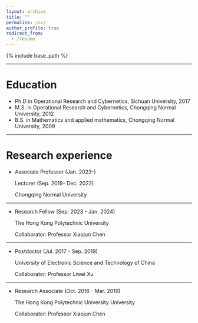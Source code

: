 ```yaml
---
layout: archive
title: ""
permalink: /cv/
author_profile: true
redirect_from:
  - /resume
---
```


{% include base_path %}

---

Education
======
* Ph.D in Operational Research and Cybernetics, Sichuan University, 2017
* M.S. in Operational Research and Cybernetics, Chongqing Normal University, 2012
* B.S. in Mathematics and applied mathematics, Chongqing Normal University, 2009

---

Research experience
======
* Associate Professor (Jan. 2023-)
  
  Lecturer (Sep. 2019- Dec. 2022)
  
  Chongqing Normal University 

---

* Research Fellow (Sep. 2023 - Jan. 2024)
  
  The Hong Kong Polytechnic University
  
  Collaborator: Professor Xiaojun Chen

---

* Postdoctor (Jul. 2017 - Sep. 2019)
   
  University of Electronic Science and Technology of China
  
  Collaborator: Professor Liwei Xu
  
---

* Research Associate (Oct. 2018 - Mar. 2019)
  
  The Hong Kong Polytechnic University University
  
  Collaborator: Professor Xiaojun Chen 

